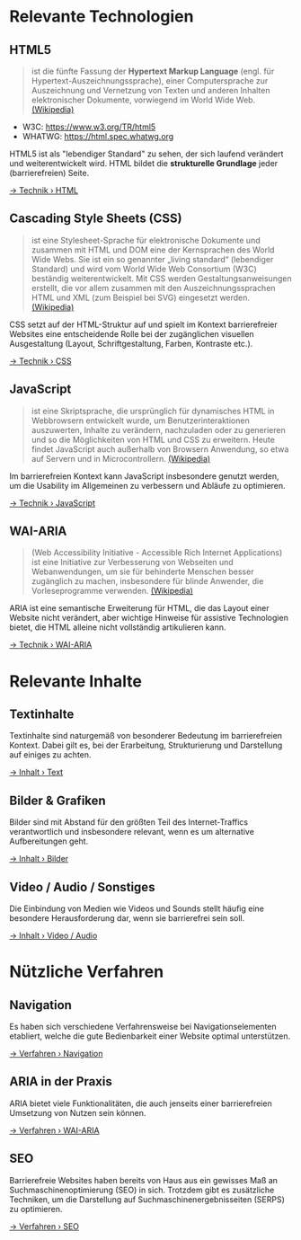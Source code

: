 # Relevante Technologien

## HTML5

> ist die fünfte Fassung der **Hypertext Markup Language** (engl. für Hypertext-Auszeichnungssprache), einer Computersprache zur Auszeichnung und Vernetzung von Texten und anderen Inhalten elektronischer Dokumente, vorwiegend im World Wide Web. [(Wikipedia)](https://de.wikipedia.org/wiki/HTML5)

* W3C: https://www.w3.org/TR/html5
* WHATWG: https://html.spec.whatwg.org

HTML5 ist als "lebendiger Standard" zu sehen, der sich laufend verändert und weiterentwickelt wird. HTML bildet die **strukturelle Grundlage** jeder (barrierefreien) Seite.

[→ Technik › HTML](tech/html.md)

## Cascading Style Sheets (CSS)

> ist eine Stylesheet-Sprache für elektronische Dokumente und zusammen mit HTML und DOM eine der Kernsprachen des World Wide Webs. Sie ist ein so genannter „living standard“ (lebendiger Standard) und wird vom World Wide Web Consortium (W3C) beständig weiterentwickelt. Mit CSS werden Gestaltungsanweisungen erstellt, die vor allem zusammen mit den Auszeichnungssprachen HTML und XML (zum Beispiel bei SVG) eingesetzt werden. [(Wikipedia)](https://de.wikipedia.org/wiki/Cascading_Style_Sheets)

CSS setzt auf der HTML-Struktur auf und spielt im Kontext barrierefreier Websites eine entscheidende Rolle bei der zugänglichen visuellen Ausgestaltung (Layout, Schriftgestaltung, Farben, Kontraste etc.).

[→ Technik › CSS](tech/html.md)

## JavaScript

> ist eine Skriptsprache, die ursprünglich für dynamisches HTML in Webbrowsern entwickelt wurde, um Benutzerinteraktionen auszuwerten, Inhalte zu verändern, nachzuladen oder zu generieren und so die Möglichkeiten von HTML und CSS zu erweitern. Heute findet JavaScript auch außerhalb von Browsern Anwendung, so etwa auf Servern und in Microcontrollern. [(Wikipedia)](https://de.wikipedia.org/wiki/JavaScript)

Im barrierefreien Kontext kann JavaScript insbesondere genutzt werden, um die Usability im Allgemeinen zu verbessern und Abläufe zu optimieren.

[→ Technik › JavaScript](tech/javascript.md)

## WAI-ARIA

> (Web Accessibility Initiative - Accessible Rich Internet Applications) ist eine Initiative zur Verbesserung von Webseiten und Webanwendungen, um sie für behinderte Menschen besser zugänglich zu machen, insbesondere für blinde Anwender, die Vorleseprogramme verwenden. [(Wikipedia)](https://de.wikipedia.org/wiki/Accessible_Rich_Internet_Applications)

ARIA ist eine semantische Erweiterung für HTML, die das Layout einer Website nicht verändert, aber wichtige Hinweise für assistive Technologien bietet, die HTML alleine nicht vollständig artikulieren kann.

[→ Technik › WAI-ARIA](tech/wai-aria.md)

# Relevante Inhalte

## Textinhalte

Textinhalte sind naturgemäß von besonderer Bedeutung im barrierefreien Kontext. Dabei gilt es, bei der Erarbeitung, Strukturierung und Darstellung auf einiges zu achten.

[→ Inhalt › Text](content/text.md)

## Bilder & Grafiken

Bilder sind mit Abstand für den größten Teil des Internet-Traffics verantwortlich und insbesondere relevant, wenn es um alternative Aufbereitungen geht.

[→ Inhalt › Bilder](content/images.md)

## Video / Audio / Sonstiges

Die Einbindung von Medien wie Videos und Sounds stellt häufig eine besondere Herausforderung dar, wenn sie barrierefrei sein soll.

[→ Inhalt › Video / Audio](content/video-audio.md)

# Nützliche Verfahren

## Navigation

Es haben sich verschiedene Verfahrensweise bei Navigationselementen etabliert, welche die gute Bedienbarkeit einer Website optimal unterstützen.

[→ Verfahren › Navigation](patterns/navigation.md)

## ARIA in der Praxis

ARIA bietet viele Funktionalitäten, die auch jenseits einer barrierefreien Umsetzung von Nutzen sein können.

[→ Verfahren › WAI-ARIA](patterns/wai-aria.md)

## SEO

Barrierefreie Websites haben bereits von Haus aus ein gewisses Maß an Suchmaschinenoptimierung (SEO) in sich. Trotzdem gibt es zusätzliche Techniken, um die Darstellung auf Suchmaschinenergebnisseiten (SERPS) zu optimieren.

[→ Verfahren › SEO](patterns/seo.md)